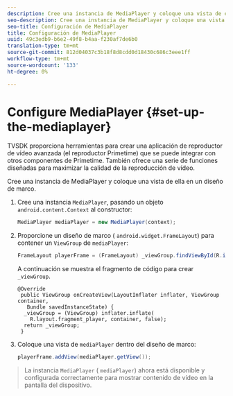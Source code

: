 ```yaml
---
description: Cree una instancia de MediaPlayer y coloque una vista de ella en un diseño de marco.
seo-description: Cree una instancia de MediaPlayer y coloque una vista de ella en un diseño de marco.
seo-title: Configuración de MediaPlayer
title: Configuración de MediaPlayer
uuid: 49c3edb9-b6e2-49f8-b4aa-f230af7de6b0
translation-type: tm+mt
source-git-commit: 812d04037c3b18f8d8cdd0d18430c686c3eee1ff
workflow-type: tm+mt
source-wordcount: '133'
ht-degree: 0%

---
```



# Configure MediaPlayer {#set-up-the-mediaplayer}

TVSDK proporciona herramientas para crear una aplicación de reproductor de vídeo avanzada (el reproductor Primetime) que se puede integrar con otros componentes de Primetime. También ofrece una serie de funciones diseñadas para maximizar la calidad de la reproducción de vídeo.

Cree una instancia de MediaPlayer y coloque una vista de ella en un diseño de marco.

1. Cree una instancia `MediaPlayer`, pasando un objeto `android.content.Context` al constructor:

   ```java
   MediaPlayer mediaPlayer = new MediaPlayer(context);
   ```

1. Proporcione un diseño de marco ( `android.widget.FrameLayout`) para contener un `ViewGroup` de `mediaPlayer`:

   ```java
   FrameLayout playerFrame = (FrameLayout) _viewGroup.findViewById(R.id.playerFrame);
   ```

   A continuación se muestra el fragmento de código para crear `_viewGroup`.

   ```
   @Override 
    public ViewGroup onCreateView(LayoutInflater inflater, ViewGroup container, 
      Bundle savedInstanceState) { 
     _viewGroup = (ViewGroup) inflater.inflate( 
       R.layout.fragment_player, container, false); 
     return _viewGroup; 
    }
   ```

1. Coloque una vista de `mediaPlayer` dentro del diseño de marco:

   ```java
   playerFrame.addView(mediaPlayer.getView());
   ```

>La instancia `MediaPlayer` ( `mediaPlayer`) ahora está disponible y configurada correctamente para mostrar contenido de vídeo en la pantalla del dispositivo.